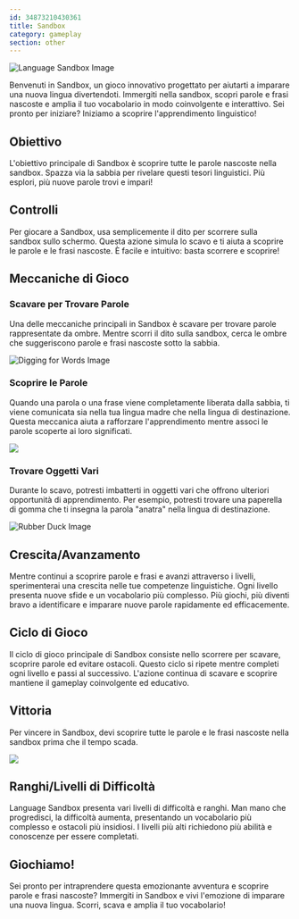 ```yaml
---
id: 34873210430361
title: Sandbox
category: gameplay
section: other
---
```

![Language Sandbox Image](https://help.studycat.com/hc/article_attachments/34873193987353)

Benvenuti in Sandbox, un gioco innovativo progettato per aiutarti a imparare una nuova lingua divertendoti. Immergiti nella sandbox, scopri parole e frasi nascoste e amplia il tuo vocabolario in modo coinvolgente e interattivo. Sei pronto per iniziare? Iniziamo a scoprire l'apprendimento linguistico!

## Obiettivo

L'obiettivo principale di Sandbox è scoprire tutte le parole nascoste nella sandbox. Spazza via la sabbia per rivelare questi tesori linguistici. Più esplori, più nuove parole trovi e impari!

## Controlli

Per giocare a Sandbox, usa semplicemente il dito per scorrere sulla sandbox sullo schermo. Questa azione simula lo scavo e ti aiuta a scoprire le parole e le frasi nascoste. È facile e intuitivo: basta scorrere e scoprire!

## Meccaniche di Gioco

### Scavare per Trovare Parole

Una delle meccaniche principali in Sandbox è scavare per trovare parole rappresentate da ombre. Mentre scorri il dito sulla sandbox, cerca le ombre che suggeriscono parole e frasi nascoste sotto la sabbia.

![Digging for Words Image](https://help.studycat.com/hc/article_attachments/34873193990169)

### Scoprire le Parole

Quando una parola o una frase viene completamente liberata dalla sabbia, ti viene comunicata sia nella tua lingua madre che nella lingua di destinazione. Questa meccanica aiuta a rafforzare l'apprendimento mentre associ le parole scoperte ai loro significati.

![](https://help.studycat.com/hc/article_attachments/34967533998745)

### Trovare Oggetti Vari

Durante lo scavo, potresti imbatterti in oggetti vari che offrono ulteriori opportunità di apprendimento. Per esempio, potresti trovare una paperella di gomma che ti insegna la parola "anatra" nella lingua di destinazione.

![Rubber Duck Image](https://help.studycat.com/hc/article_attachments/34873210402585)

## Crescita/Avanzamento

Mentre continui a scoprire parole e frasi e avanzi attraverso i livelli, sperimenterai una crescita nelle tue competenze linguistiche. Ogni livello presenta nuove sfide e un vocabolario più complesso. Più giochi, più diventi bravo a identificare e imparare nuove parole rapidamente ed efficacemente.

## Ciclo di Gioco

Il ciclo di gioco principale di Sandbox consiste nello scorrere per scavare, scoprire parole ed evitare ostacoli. Questo ciclo si ripete mentre completi ogni livello e passi al successivo. L'azione continua di scavare e scoprire mantiene il gameplay coinvolgente ed educativo.

## Vittoria

Per vincere in Sandbox, devi scoprire tutte le parole e le frasi nascoste nella sandbox prima che il tempo scada.

![](https://help.studycat.com/hc/article_attachments/34967564471577)

## Ranghi/Livelli di Difficoltà

Language Sandbox presenta vari livelli di difficoltà e ranghi. Man mano che progredisci, la difficoltà aumenta, presentando un vocabolario più complesso e ostacoli più insidiosi. I livelli più alti richiedono più abilità e conoscenze per essere completati.

## Giochiamo!

Sei pronto per intraprendere questa emozionante avventura e scoprire parole e frasi nascoste? Immergiti in Sandbox e vivi l'emozione di imparare una nuova lingua. Scorri, scava e amplia il tuo vocabolario!

